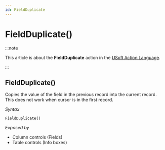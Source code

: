 ```yaml
---
id: FieldDuplicate
---
```


# FieldDuplicate()




:::note

This article is about the **FieldDuplicate** action in the [USoft Action Language](/docs/Task_flow/Action_Language_reference/USoft_Action_Language.md).

:::

## **FieldDuplicate()**

Copies the value of the field in the previous record into the current record. This does not work when cursor is in the first record.

*Syntax*

```
FieldDuplicate()
```

*Exposed by*

- Column controls (Fields)
- Table controls (Info boxes)